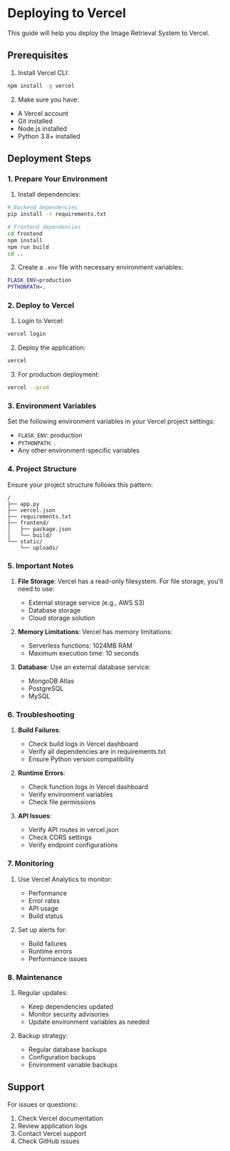 # Deploying to Vercel

This guide will help you deploy the Image Retrieval System to Vercel.

## Prerequisites

1. Install Vercel CLI:
```bash
npm install -g vercel
```

2. Make sure you have:
- A Vercel account
- Git installed
- Node.js installed
- Python 3.8+ installed

## Deployment Steps

### 1. Prepare Your Environment

1. Install dependencies:
```bash
# Backend dependencies
pip install -r requirements.txt

# Frontend dependencies
cd frontend
npm install
npm run build
cd ..
```

2. Create a `.env` file with necessary environment variables:
```bash
FLASK_ENV=production
PYTHONPATH=.
```

### 2. Deploy to Vercel

1. Login to Vercel:
```bash
vercel login
```

2. Deploy the application:
```bash
vercel
```

3. For production deployment:
```bash
vercel --prod
```

### 3. Environment Variables

Set the following environment variables in your Vercel project settings:

- `FLASK_ENV`: production
- `PYTHONPATH`: .
- Any other environment-specific variables

### 4. Project Structure

Ensure your project structure follows this pattern:
```
/
├── app.py
├── vercel.json
├── requirements.txt
├── frontend/
│   ├── package.json
│   └── build/
└── static/
    └── uploads/
```

### 5. Important Notes

1. **File Storage**: Vercel has a read-only filesystem. For file storage, you'll need to use:
   - External storage service (e.g., AWS S3)
   - Database storage
   - Cloud storage solution

2. **Memory Limitations**: Vercel has memory limitations:
   - Serverless functions: 1024MB RAM
   - Maximum execution time: 10 seconds

3. **Database**: Use an external database service:
   - MongoDB Atlas
   - PostgreSQL
   - MySQL

### 6. Troubleshooting

1. **Build Failures**:
   - Check build logs in Vercel dashboard
   - Verify all dependencies are in requirements.txt
   - Ensure Python version compatibility

2. **Runtime Errors**:
   - Check function logs in Vercel dashboard
   - Verify environment variables
   - Check file permissions

3. **API Issues**:
   - Verify API routes in vercel.json
   - Check CORS settings
   - Verify endpoint configurations

### 7. Monitoring

1. Use Vercel Analytics to monitor:
   - Performance
   - Error rates
   - API usage
   - Build status

2. Set up alerts for:
   - Build failures
   - Runtime errors
   - Performance issues

### 8. Maintenance

1. Regular updates:
   - Keep dependencies updated
   - Monitor security advisories
   - Update environment variables as needed

2. Backup strategy:
   - Regular database backups
   - Configuration backups
   - Environment variable backups

## Support

For issues or questions:
1. Check Vercel documentation
2. Review application logs
3. Contact Vercel support
4. Check GitHub issues 